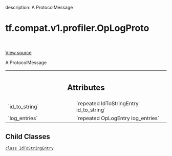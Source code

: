 description: A ProtocolMessage

<div itemscope itemtype="http://developers.google.com/ReferenceObject">
<meta itemprop="name" content="tf.compat.v1.profiler.OpLogProto" />
<meta itemprop="path" content="Stable" />
<meta itemprop="property" content="IdToStringEntry"/>
</div>

# tf.compat.v1.profiler.OpLogProto

<!-- Insert buttons and diff -->

<table class="tfo-notebook-buttons tfo-api nocontent" align="left">

</table>

<a target="_blank" href="/code/stable/tensorflow/core/profiler/tfprof_log.proto">View source</a>



A ProtocolMessage

<!-- Placeholder for "Used in" -->




<!-- Tabular view -->
 <table class="responsive fixed orange">
<colgroup><col width="214px"><col></colgroup>
<tr><th colspan="2"><h2 class="add-link">Attributes</h2></th></tr>

<tr>
<td>
`id_to_string`
</td>
<td>
`repeated IdToStringEntry id_to_string`
</td>
</tr><tr>
<td>
`log_entries`
</td>
<td>
`repeated OpLogEntry log_entries`
</td>
</tr>
</table>



## Child Classes
[`class IdToStringEntry`](../../../../tf/compat/v1/profiler/OpLogProto/IdToStringEntry.md)

